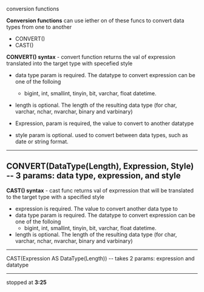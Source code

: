 conversion functions


**Conversion functions**
can use iether on of these funcs to convert data types from one to another

- CONVERT()
- CAST()



**CONVERT() syntax** - convert function returns the val of expression translated into the target type with specefied style
- data type param is required. The datatype to convert expression can be one of the folloing
   - bigint, int, smallint, tinyin, bit, varchar, float datetime.

- length is optional. The length of the resulting data type (for char, varchar, nchar, nvarchar, binary and varbinary)
- Expression, param is required, the value to convert to another datatype
- style param is optional. used to convert between data types, such as date or string format.
--------------------------------------------------------------
CONVERT(DataType(Length), Expression, Style)
-- 3 params: data type, expression, and style
--------------------------------------------------------------



**CAST() syntax** - cast func returns val of exprression that will be translated to the target type with a specified style
- expression is required. The value to convert another data type to
- data type param is required. The datatype to convert expression can be one of the folloing
   - bigint, int, smallint, tinyin, bit, varchar, float datetime.
- length is optional. The length of the resulting data type (for char, varchar, nchar, nvarchar, binary and varbinary)
--------------------------------------------------------------
CAST(Expression AS DataType(Length))
-- takes 2 params: expression and datatype

--------------------------------------------------------------

stopped at **3:25**